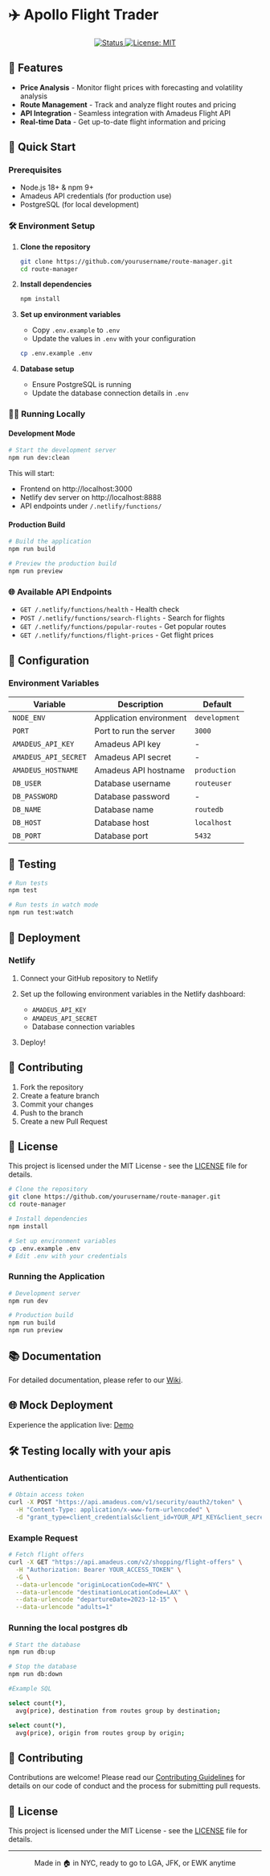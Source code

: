 # ✈️ Apollo Flight Trader

<div align="center">
  <p align="center">
    <a href="#">
      <img src="https://img.shields.io/badge/Status-Development-yellow" alt="Status">
    </a>
    <a href="https://opensource.org/licenses/MIT">
      <img src="https://img.shields.io/badge/License-MIT-blue.svg" alt="License: MIT">
    </a>
  </p>
</div>

## 🚀 Features

- **Price Analysis** - Monitor flight prices with forecasting and volatility analysis
- **Route Management** - Track and analyze flight routes and pricing
- **API Integration** - Seamless integration with Amadeus Flight API
- **Real-time Data** - Get up-to-date flight information and pricing

## 🚀 Quick Start

### Prerequisites
- Node.js 18+ & npm 9+
- Amadeus API credentials (for production use)
- PostgreSQL (for local development)

### 🛠️ Environment Setup

1. **Clone the repository**
   ```bash
   git clone https://github.com/yourusername/route-manager.git
   cd route-manager
   ```

2. **Install dependencies**
   ```bash
   npm install
   ```

3. **Set up environment variables**
   - Copy `.env.example` to `.env`
   - Update the values in `.env` with your configuration
   ```bash
   cp .env.example .env
   ```

4. **Database setup**
   - Ensure PostgreSQL is running
   - Update the database connection details in `.env`

### 🏃‍♂️ Running Locally

#### Development Mode
```bash
# Start the development server
npm run dev:clean
```

This will start:
- Frontend on http://localhost:3000
- Netlify dev server on http://localhost:8888
- API endpoints under `/.netlify/functions/`

#### Production Build
```bash
# Build the application
npm run build

# Preview the production build
npm run preview
```

### 🌐 Available API Endpoints

- `GET /.netlify/functions/health` - Health check
- `POST /.netlify/functions/search-flights` - Search for flights
- `GET /.netlify/functions/popular-routes` - Get popular routes
- `GET /.netlify/functions/flight-prices` - Get flight prices

## 🔧 Configuration

### Environment Variables

| Variable | Description | Default |
|----------|-------------|---------|
| `NODE_ENV` | Application environment | `development` |
| `PORT` | Port to run the server | `3000` |
| `AMADEUS_API_KEY` | Amadeus API key | - |
| `AMADEUS_API_SECRET` | Amadeus API secret | - |
| `AMADEUS_HOSTNAME` | Amadeus API hostname | `production` |
| `DB_USER` | Database username | `routeuser` |
| `DB_PASSWORD` | Database password | - |
| `DB_NAME` | Database name | `routedb` |
| `DB_HOST` | Database host | `localhost` |
| `DB_PORT` | Database port | `5432` |

## 🧪 Testing

```bash
# Run tests
npm test

# Run tests in watch mode
npm run test:watch
```

## 🚀 Deployment

### Netlify

1. Connect your GitHub repository to Netlify
2. Set up the following environment variables in the Netlify dashboard:
   - `AMADEUS_API_KEY`
   - `AMADEUS_API_SECRET`
   - Database connection variables

3. Deploy!

## 🤝 Contributing

1. Fork the repository
2. Create a feature branch
3. Commit your changes
4. Push to the branch
5. Create a new Pull Request

## 📝 License

This project is licensed under the MIT License - see the [LICENSE](LICENSE) file for details.

```bash
# Clone the repository
git clone https://github.com/yourusername/route-manager.git
cd route-manager

# Install dependencies
npm install

# Set up environment variables
cp .env.example .env
# Edit .env with your credentials
```

### Running the Application

```bash
# Development server
npm run dev

# Production build
npm run build
npm run preview
```

## 📚 Documentation

For detailed documentation, please refer to our [Wiki](https://github.com/yourusername/route-manager/wiki).

## 🌐 Mock Deployment 

Experience the application live: [Demo](https://apollo-route-manager-0acz9.netlify.app/)

## 🛠️ Testing locally with your apis

### Authentication

```bash
# Obtain access token
curl -X POST "https://api.amadeus.com/v1/security/oauth2/token" \
  -H "Content-Type: application/x-www-form-urlencoded" \
  -d "grant_type=client_credentials&client_id=YOUR_API_KEY&client_secret=YOUR_SECRET"
```

### Example Request

```bash
# Fetch flight offers
curl -X GET "https://api.amadeus.com/v2/shopping/flight-offers" \
  -H "Authorization: Bearer YOUR_ACCESS_TOKEN" \
  -G \
  --data-urlencode "originLocationCode=NYC" \
  --data-urlencode "destinationLocationCode=LAX" \
  --data-urlencode "departureDate=2023-12-15" \
  --data-urlencode "adults=1"
```

### Running the local postgres db

```bash
# Start the database
npm run db:up

# Stop the database
npm run db:down

#Example SQL

select count(*), 
  avg(price), destination from routes group by destination;

select count(*), 
  avg(price), origin from routes group by origin;
```

## 🤝 Contributing

Contributions are welcome! Please read our [Contributing Guidelines](CONTRIBUTING.md) for details on our code of conduct and the process for submitting pull requests.

## 📄 License

This project is licensed under the MIT License - see the [LICENSE](LICENSE) file for details.

---

<div align="center">
  Made in 🏠 in NYC, ready to go to LGA, JFK, or EWK anytime
</div>